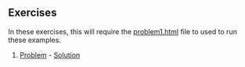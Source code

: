 
## Exercises

In these exercises, this will require the [problem1.html](problem1.html) file to used to run these examples.

1. [Problem](problem1.js) - [Solution](solution1.js)
